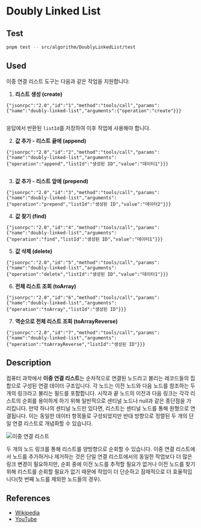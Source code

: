 # Doubly Linked List

## Test

```bash
pnpm test -- src/algorithm/DoublyLinkedList/test
```

## Used

이중 연결 리스트 도구는 다음과 같은 작업을 지원합니다:

1. **리스트 생성 (create)**

```
{"jsonrpc":"2.0","id":"1","method":"tools/call","params":{"name":"doubly-linked-list","arguments":{"operation":"create"}}}


```

응답에서 반환된 `listId`를 저장하여 이후 작업에 사용해야 합니다.

2. **값 추가 - 리스트 끝에 (append)**

```
{"jsonrpc":"2.0","id":"2","method":"tools/call","params":{"name":"doubly-linked-list","arguments":{"operation":"append","listId":"생성된 ID","value":"데이터1"}}}


```

3. **값 추가 - 리스트 앞에 (prepend)**

```
{"jsonrpc":"2.0","id":"3","method":"tools/call","params":{"name":"doubly-linked-list","arguments":{"operation":"prepend","listId":"생성된 ID","value":"데이터2"}}}

```

4. **값 찾기 (find)**

```
{"jsonrpc":"2.0","id":"4","method":"tools/call","params":{"name":"doubly-linked-list","arguments":{"operation":"find","listId":"생성된 ID","value":"데이터1"}}}

```

5. **값 삭제 (delete)**

```
{"jsonrpc":"2.0","id":"5","method":"tools/call","params":{"name":"doubly-linked-list","arguments":{"operation":"delete","listId":"생성된 ID","value":"데이터1"}}}

```

6. **전체 리스트 조회 (toArray)**

```
{"jsonrpc":"2.0","id":"6","method":"tools/call","params":{"name":"doubly-linked-list","arguments":{"operation":"toArray","listId":"생성된 ID"}}}

```

7. **역순으로 전체 리스트 조회 (toArrayReverse)**

```
{"jsonrpc":"2.0","id":"7","method":"tools/call","params":{"name":"doubly-linked-list","arguments":{"operation":"toArrayReverse","listId":"생성된 ID"}}}

```

## Description

컴퓨터 과학에서 **이중 연결 리스트**는 순차적으로 연결된 노드라고 불리는 레코드들의 집합으로 구성된 연결 데이터 구조입니다. 각 노드는 이전 노드와 다음 노드를 참조하는 두 개의 링크라고 불리는 필드를 포함합니다. 시작과 끝 노드의 이전과 다음 링크는 각각 리스트의 순회를 용이하게 하기 위해 일반적으로 센티널 노드나 null과 같은 종단점을 가리킵니다. 만약 하나의 센티널 노드만 있다면, 리스트는 센티널 노드를 통해 원형으로 연결됩니다. 이는 동일한 데이터 항목들로 구성되었지만 반대 방향으로 정렬된 두 개의 단일 연결 리스트로 개념화할 수 있습니다.

![이중 연결 리스트](https://upload.wikimedia.org/wikipedia/commons/5/5e/Doubly-linked-list.svg)

두 개의 노드 링크를 통해 리스트를 양방향으로 순회할 수 있습니다. 이중 연결 리스트에서 노드를 추가하거나 제거하는 것은 단일 연결 리스트에서의 동일한 작업보다 더 많은 링크 변경이 필요하지만, 순회 중에 이전 노드를 추적할 필요가 없거나 이전 노드를 찾기 위해 리스트를 순회할 필요가 없기 때문에 작업이 더 단순하고 잠재적으로 더 효율적입니다(첫 번째 노드를 제외한 노드들의 경우).

## References

- [Wikipedia](https://en.wikipedia.org/wiki/Doubly_linked_list)
- [YouTube](https://www.youtube.com/watch?v=JdQeNxWCguQ&t=7s&index=72&list=PLLXdhg_r2hKA7DPDsunoDZ-Z769jWn4R8)

```

```

